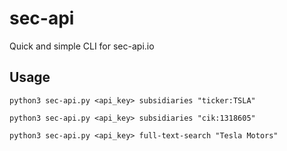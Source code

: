 # sec-api
Quick and simple CLI for sec-api.io


## Usage

`python3 sec-api.py <api_key> subsidiaries "ticker:TSLA"`

`python3 sec-api.py <api_key> subsidiaries "cik:1318605"`

`python3 sec-api.py <api_key> full-text-search "Tesla Motors"`
